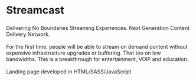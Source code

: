 <h1 align="left">Streamcast</h1>

###

<p align="left">Delivering No Boundaries Streaming Experiences. Next Generation Content Delivery Network.<br><br>For the first time, people will be able to stream on demand content without expensive infrastructure upgrades or buffering. That too on low bandwidths. This is a breakthrough for entertainment, VOIP and education.<br><br>Landing page developed in HTML/SASS/JavaScript</p>
